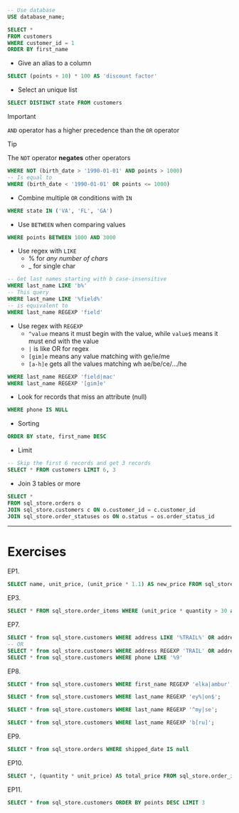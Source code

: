 
```sql
-- Use database
USE database_name;

SELECT *
FROM customers
WHERE customer_id = 1
ORDER BY first_name
```

- Give an alias to a column

```sql
SELECT (points + 10) * 100 AS 'discount factor'
```

- Select an unique list

```sql
SELECT DISTINCT state FROM customers
```

> [!important]
> 
> `AND` operator has a higher precedence than the `OR` operator


> [!tip]
> 
> The `NOT` operator **negates** other operators
> ```sql
> WHERE NOT (birth_date > '1990-01-01' AND points > 1000)
> -- Is equal to
> WHERE (birth_date < '1990-01-01' OR points <= 1000)
>```


- Combine multiple `OR` conditions with `IN`

```sql
WHERE state IN ('VA', 'FL', 'GA')
```


- Use `BETWEEN` when comparing values

```sql
WHERE points BETWEEN 1000 AND 3000
```

- Use regex with `LIKE`
	- % for *any number of chars*
	- _ for single char

```sql
-- Get last names starting with b case-insensitive
WHERE last_name LIKE 'b%'
-- This query
WHERE last_name LIKE '%field%'
-- is equivalent to
WHERE last_name REGEXP 'field'
```

- Use regex with `REGEXP`
	- `^value` means it must begin with the value,  while `value$` means it must end with the value
	- `|` is like OR for regex
	- `[gim]e` means any value matching with ge/ie/me
	- `[a-h]e` gets all the values matching wh ae/be/ce/.../he

```sql
WHERE last_name REGEXP 'field|mac'
WHERE last_name REGEXP '[gim]e'
```

- Look for records that miss an attribute (null)

```sql
WHERE phone IS NULL
```

- Sorting

```sql
ORDER BY state, first_name DESC
```

- Limit

```sql
-- Skip the first 6 records and get 3 records
SELECT * FROM customers LIMIT 6, 3
```

- Join 3 tables or more 

```sql
SELECT * 
FROM sql_store.orders o 
JOIN sql_store.customers c ON o.customer_id = c.customer_id 
JOIN sql_store.order_statuses os ON o.status = os.order_status_id
```


---

# Exercises

EP1.

```sql
SELECT name, unit_price, (unit_price * 1.1) AS new_price FROM sql_store.products 
```

EP3.

```sql
SELECT * FROM sql_store.order_items WHERE (unit_price * quantity > 30 and order_id = 6)
```

EP7.

```sql
SELECT * from sql_store.customers WHERE address LIKE '%TRAIL%' OR address like '%AVENUE%'
-- OR
SELECT * from sql_store.customers WHERE address REGEXP 'TRAIL' OR address REGEXP 'AVENUE';
SELECT * from sql_store.customers WHERE phone LIKE '%9'
```


EP8.

```sql
SELECT * from sql_store.customers WHERE first_name REGEXP 'elka|ambur';

SELECT * from sql_store.customers WHERE last_name REGEXP 'ey%|on$';

SELECT * from sql_store.customers WHERE last_name REGEXP '^my|se';

SELECT * from sql_store.customers WHERE last_name REGEXP 'b[ru]';
```


EP9.

```sql
SELECT * from sql_store.orders WHERE shipped_date IS null
```

EP10.

```sql
SELECT *, (quantity * unit_price) AS total_price FROM sql_store.order_items WHERE order_id = 2 ORDER BY total_price  DESC
```


EP11.

```sql
SELECT * from sql_store.customers ORDER BY points DESC LIMIT 3
```